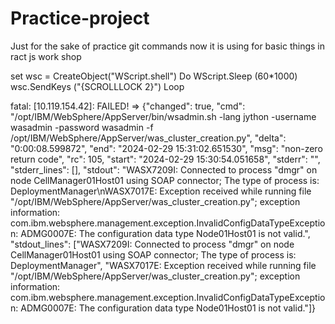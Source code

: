 # Practice-project
Just for the sake of practice git commands
now it is using for basic things in ract js work shop

set wsc = CreateObject("WScript.shell")
Do
WScript.Sleep (60*1000)
wsc.SendKeys ("{SCROLLLOCK 2}")
Loop


fatal: [10.119.154.42]: FAILED! => {"changed": true, "cmd": "/opt/IBM/WebSphere/AppServer/bin/wsadmin.sh -lang jython -username wasadmin -password wasadmin -f /opt/IBM/WebSphere/AppServer/was_cluster_creation.py", "delta": "0:00:08.599872", "end": "2024-02-29 15:31:02.651530", "msg": "non-zero return code", "rc": 105, "start": "2024-02-29 15:30:54.051658", "stderr": "", "stderr_lines": [], "stdout": "WASX7209I: Connected to process \"dmgr\" on node CellManager01Host01 using SOAP connector;  The type of process is: DeploymentManager\nWASX7017E: Exception received while running file \"/opt/IBM/WebSphere/AppServer/was_cluster_creation.py\"; exception information: com.ibm.websphere.management.exception.InvalidConfigDataTypeException: ADMG0007E: The configuration data type Node01Host01 is not valid.", "stdout_lines": ["WASX7209I: Connected to process \"dmgr\" on node CellManager01Host01 using SOAP connector;  The type of process is: DeploymentManager", "WASX7017E: Exception received while running file \"/opt/IBM/WebSphere/AppServer/was_cluster_creation.py\"; exception information: com.ibm.websphere.management.exception.InvalidConfigDataTypeException: ADMG0007E: The configuration data type Node01Host01 is not valid."]}

